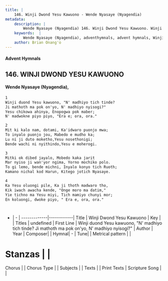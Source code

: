```yaml
---
title: |
    146. Winji Dwond Yesu Kawuono - Wende Nyasaye (Nyagendia)
metadata:
    description: |
        Wende Nyasaye (Nyagendia) 146. Winji Dwond Yesu Kawuono. Winji duond Yesu kawuono, "N' madhiyo tich tinde?  Ji mathoth ma pok on'yo, N' madhiyo nyisogi?"  Yesu chikowa ahinya, Enopogwa pok maber;  N' madwokne piyo piyo, "Era e; ora, ora."  
    keywords:  |
        Wende Nyasaye (Nyagendia), adventhymnals, advent hymnals, Winji Dwond Yesu Kawuono, Winji duond Yesu kawuono, "N' madhiyo tich tinde?  Ji mathoth ma pok on'yo, N' madhiyo nyisogi?" . 
    author: Brian Onang'o
---
```


#### Advent Hymnals
## 146. WINJI DWOND YESU KAWUONO
####  Wende Nyasaye (Nyagendia),

```txt
1
Winji duond Yesu kawuono, "N' madhiyo tich tinde? 
Ji mathoth ma pok on'yo, N' madhiyo nyisogi?" 
Yesu chikowa ahinya, Enopogwa pok maber; 
N' madwokne piyo piyo, "Era e; ora, ora."

2
Mit ki kalo nam, dotami, Ka'idwaro puonjo mwa; 
To inyalo puonjo jou, Mabedo e mudho ka; 
Lu ni ji duto moketho,Yesu nosethonigi;  
Bende wachi ni nyithindo,Yesu e moherogi.

3
Mitki ok dibed jayalo, Mobedo kaka jarit 
Mar nyiso ji wan'yor ngima, Yorno mochiko polo. 
To gi lemo, bende michni, Inyalo konyo tich Ruoth;  
Kamano nichal kod Harun, Kitego jotich Nyasaye.

4
Ka Yesu oluongi pile, Ka ji thoth madwaro tho, 
Kik iwach awacha kende, "Onge moro ma datim," 
Yie tichno ma Yesu miyi, Tich mamiyo chunyi mor; 
En koluongi, dwoke piyo, " Era e, ora, ora."




```

- |   -  |
-------------|------------|
Title | Winji Dwond Yesu Kawuono |
Key |  |
Titles | undefined |
First Line | Winji duond Yesu kawuono, "N' madhiyo tich tinde?  Ji mathoth ma pok on'yo, N' madhiyo nyisogi?"  |
Author | 
Year | 
Composer| |
Hymnal|  - |
Tune|  |
Metrical pattern | |
# Stanzas |  |
Chorus |  |
Chorus Type |  |
Subjects | |
Texts |  |
Print Texts | 
Scripture Song |  |
    
